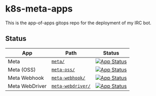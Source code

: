 # k8s-meta-apps

This is the app-of-apps gitops repo for the deployment of my IRC bot.

## Status

| App            | Path                                 | Status |
|----------------|--------------------------------------|--------|
| Meta           | [`meta/`](meta/)                     | [![App Status](https://argo-cd.infra.rwx.im/api/badge?name=meta)](https://argo-cd.infra.rwx.im/applications/meta) |
| Meta (OSS)     | [`meta-oss/`](meta-oss/)             | [![App Status](https://argo-cd.infra.rwx.im/api/badge?name=meta-oss)](https://argo-cd.infra.rwx.im/applications/meta-oss) |
| Meta Webhook   | [`meta-webhook/`](meta-webhook/)     | [![App Status](https://argo-cd.infra.rwx.im/api/badge?name=meta-webhook)](https://argo-cd.infra.rwx.im/applications/meta-webhook) |
| Meta WebDriver | [`meta-webdriver/`](meta-webdriver/) | [![App Status](https://argo-cd.infra.rwx.im/api/badge?name=meta-webdriver)](https://argo-cd.infra.rwx.im/applications/meta-webdriver) |
